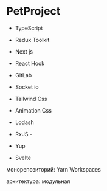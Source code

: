 # PetProject

* TypeScript
* Redux Toolkit
* Next js

* React Hook
* GitLab

* Socket io
* Tailwind Css
* Animation Css
* Lodash
* RxJS - 


* Yup
* Svelte


монорепозиторий: Yarn Workspaces

архитектура: модульная